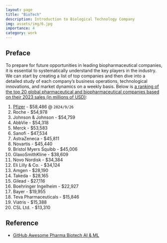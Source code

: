 ```yaml
---
layout: page
title: "BioTech"
description: Introduction to Biological Technology Company
img: assets/img/6.jpg
importance: 4
category: work
---
```


## Preface

To prepare for future opportunities in leading biopharmaceutical companies, it is essential to systematically understand the key players in the industry. We can start by creating a list of top companies and then dive into a detailed study of each company’s business operations, technological innovations, and market dynamics on a weekly basis. Below is [a ranking of the top 20 global pharmaceutical and biopharmaceutical companies based on their 2023 sales (in millions of USD)](https://www.contractpharma.com/heaps/view/13540/1/):

1. [Pfizer]() - $58,486 @ `2024/9/26`
2. Roche - $54,978
3. Johnson & Johnson - $54,759
4. AbbVie - $54,318
5. Merck - $53,583
6. Sanofi - $47,534
7. AstraZeneca - $45,811
8. Novartis - $45,440
9. Bristol Myers Squibb - $45,006
10. GlaxoSmithKline - $38,609
11. Novo Nordisk - $34,384
12. Eli Lilly & Co. - $34,124
13. Amgen - $28,190
14. Takeda - $28,165
15. Gilead - $27,116
16. Boehringer Ingelheim - $22,927
17. Bayer - $19,955
18. Teva Pharmaceuticals - $15,846
19. Viatris - $15,388
20. CSL Ltd. - $13,310

## Reference

- [GitHub Awesome Pharma Biotech AI & ML](https://github.com/chupvl/awesome-ls-ventures/blob/main/awesome-pharma-biotech-aiml.md)
